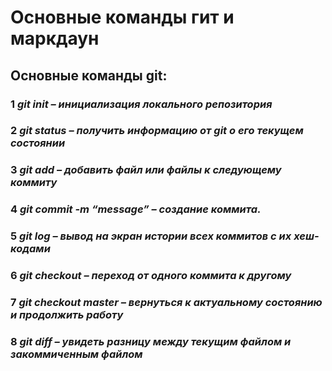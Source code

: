 # **Основные команды гит и маркдаун**
## **Основные команды git:** 
### 1   *git init – инициализация локального репозитория*  

### 2 *git status – получить информацию от git о его текущем состоянии*

### 3 *git add – добавить файл или файлы к следующему коммиту*

### 4 *git commit -m “message” – создание коммита.*

### 5 *git log – вывод на экран истории всех коммитов с их хеш-кодами*

### 6 *git checkout – переход от одного коммита к другому*

### 7 *git checkout master – вернуться к актуальному состоянию и продолжить работу*

### 8 *git diff – увидеть разницу между текущим файлом и закоммиченным файлом*  



